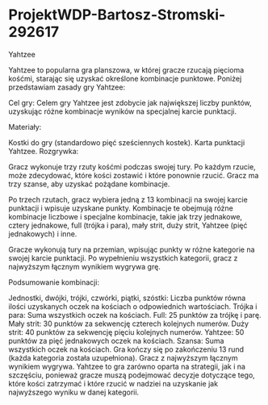 # ProjektWDP-Bartosz-Stromski-292617

Yahtzee

Yahtzee to popularna gra planszowa, w której gracze rzucają pięcioma kośćmi, starając się uzyskać określone kombinacje punktowe. Poniżej przedstawiam zasady gry Yahtzee:

Cel gry:
Celem gry Yahtzee jest zdobycie jak największej liczby punktów, uzyskując różne kombinacje wyników na specjalnej karcie punktacji.

Materiały:

Kostki do gry (standardowo pięć sześciennych kostek).
Karta punktacji Yahtzee.
Rozgrywka:

Gracz wykonuje trzy rzuty kośćmi podczas swojej tury. Po każdym rzucie, może zdecydować, które kości zostawić i które ponownie rzucić. Gracz ma trzy szanse, aby uzyskać pożądane kombinacje.

Po trzech rzutach, gracz wybiera jedną z 13 kombinacji na swojej karcie punktacji i wpisuje uzyskane punkty. Kombinacje te obejmują różne kombinacje liczbowe i specjalne kombinacje, takie jak trzy jednakowe, cztery jednakowe, full (trójka i para), mały strit, duży strit, Yahtzee (pięć jednakowych) i inne.

Gracze wykonują tury na przemian, wpisując punkty w różne kategorie na swojej karcie punktacji. Po wypełnieniu wszystkich kategorii, gracz z najwyższym łącznym wynikiem wygrywa grę.

Podsumowanie kombinacji:

Jednostki, dwójki, trójki, czwórki, piątki, szóstki: Liczba punktów równa ilości uzyskanych oczek na kościach o odpowiednich wartościach.
Trójka i para: Suma wszystkich oczek na kościach.
Full: 25 punktów za trójkę i parę.
Mały strit: 30 punktów za sekwencję czterech kolejnych numerów.
Duży strit: 40 punktów za sekwencję pięciu kolejnych numerów.
Yahtzee: 50 punktów za pięć jednakowych oczek na kościach.
Szansa: Suma wszystkich oczek na kościach.
Gra kończy się po zakończeniu 13 rund (każda kategoria została uzupełniona). Gracz z najwyższym łącznym wynikiem wygrywa. Yahtzee to gra zarówno oparta na strategii, jak i na szczęściu, ponieważ gracze muszą podejmować decyzje dotyczące tego, które kości zatrzymać i które rzucić w nadziei na uzyskanie jak najwyższego wyniku w danej kategorii.